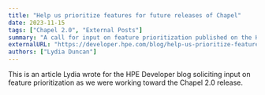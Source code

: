 ```yaml
---
title: "Help us prioritize features for future releases of Chapel"
date: 2023-11-15
tags: ["Chapel 2.0", "External Posts"]
summary: "A call for input on feature prioritization published on the HPE Developer Blog"
externalURL: "https://developer.hpe.com/blog/help-us-prioritize-features-for-future-releases-of-chapel/"
authors: ["Lydia Duncan"]
---
```


This is an article Lydia wrote for the HPE Developer blog soliciting
input on feature prioritization as we were working toward the Chapel
2.0 release.
